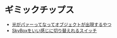 # ギミックチップス

* [光がパァーってなってオブジェクトが出現するやつ](./LightAnimation/main.md)
* [SkyBoxをいい感じに切り替えれるスイッチ](./SkyBoxSwitch/main.md)